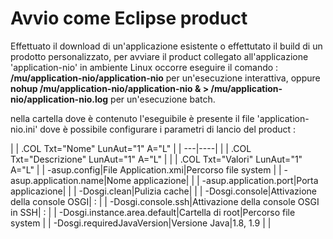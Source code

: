 # Avvio come Eclipse product
Effettuato il download di un'applicazione esistente o effettutato il build di un prodotto
personalizzato, per avviare il product collegato all'applicazione 'application-nio'
in ambiente Linux occorre eseguire il comando : 
**/mu/application-nio/application-nio** per un'esecuzione interattiva, oppure
**nohup /mu/application-nio/application-nio & > /mu/application-nio/application-nio.log**
per un'esecuzione batch.

nella cartella dove è contenuto l'eseguibile è presente il file 'application-nio.ini'
dove è possibile configurare i parametri di lancio del product : 


| 
| .COL Txt="Nome" LunAut="1" A="L" |
| ---|----|
| 
| .COL Txt="Descrizione" LunAut="1" A="L" |
| 
| .COL Txt="Valori" LunAut="1" A="L" |
| -asup.config|File Application.xmi|Percorso file system |
| -asup.application.name|Nome applicazione| |
| -asup.application.port|Porta applicazione| |
| -Dosgi.clean|Pulizia cache| |
| -Dosgi.console|Attivazione della console OSGI|<host> : <port> |
| -Dosgi.console.ssh|Attivazione della console OSGI in SSH|<host> : <port> |
| -Dosgi.instance.area.default|Cartella di root|Percorso file system |
| -Dosgi.requiredJavaVersion|Versione Java|1.8, 1.9 |
| 


